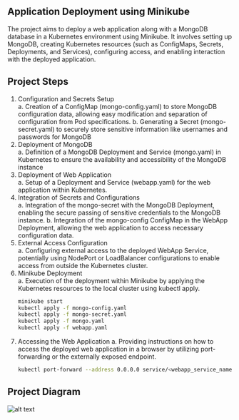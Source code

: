## Application Deployment using Minikube
The project aims to deploy a web application along with a MongoDB database in a Kubernetes environment using Minikube. It involves setting up MongoDB, creating Kubernetes resources (such as ConfigMaps, Secrets, Deployments, and Services), configuring access, and enabling interaction with the deployed application.
## Project Steps
1. Configuration and Secrets Setup <br>
     a. Creation of a ConfigMap (mongo-config.yaml) to store MongoDB configuration data, allowing easy modification and separation of configuration from Pod specifications.
     b. Generating a Secret (mongo-secret.yaml) to securely store sensitive information like usernames and passwords for MongoDB
2. Deployment of MongoDB <br>
     a. Definition of a MongoDB Deployment and Service (mongo.yaml) in Kubernetes to ensure the availability and accessibility of the MongoDB instance
3. Deployment of Web Application <br>
     a. Setup of a Deployment and Service (webapp.yaml) for the web application within Kubernetes.
4. Integration of Secrets and Configurations <br>
     a. Integration of the mongo-secret with the MongoDB Deployment, enabling the secure passing of sensitive credentials to the MongoDB instance.
     b. Integration of the mongo-config ConfigMap in the WebApp Deployment, allowing the web application to access necessary configuration data.
6. External Access Configuration <br>
     a. Configuring external access to the deployed WebApp Service, potentially using NodePort or LoadBalancer configurations to enable access from outside the Kubernetes cluster.
7. Minikube Deployment <br>
     a. Execution of the deployment within Minikube by applying the Kubernetes resources to the local cluster using kubectl apply.
   ```sh
   minikube start
   kubectl apply -f mongo-config.yaml
   kubectl apply -f mongo-secret.yaml
   kubectl apply -f mongo.yaml
   kubectl apply -f webapp.yaml
   ```
8. Accessing the Web Application
    a. Providing instructions on how to access the deployed web application in a browser by utilizing port-forwarding or the externally exposed endpoint.
    ```sh
    kubectl port-forward --address 0.0.0.0 service/<webapp_service_name> <browser_port>:<service_port> &
    ```

   
## Project Diagram 
![alt text](https://github.com/cloudtraineer/Installation_guide/blob/master/Kubernetes/Sample_application/project.png?raw=true)
